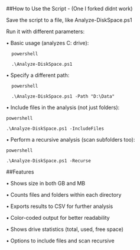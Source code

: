 ##How to Use the Script - (One I forked didnt work)

Save the script to a file, like Analyze-DiskSpace.ps1

Run it with different parameters:

•	Basic usage (analyzes C: drive):
```
  powershell

  .\Analyze-DiskSpace.ps1
```

•	Specify a different path:

```
  powershell

  .\Analyze-DiskSpace.ps1 -Path "D:\Data"

```

•	Include files in the analysis (not just folders):
  
  ```
  powershell
  
  .\Analyze-DiskSpace.ps1 -IncludeFiles
```

•	Perform a recursive analysis (scan subfolders too):

  ```
  powershell

  .\Analyze-DiskSpace.ps1 -Recurse
```

##Features

•	Shows size in both GB and MB

•	Counts files and folders within each directory

•	Exports results to CSV for further analysis

•	Color-coded output for better readability

•	Shows drive statistics (total, used, free space)

•	Options to include files and scan recursive
